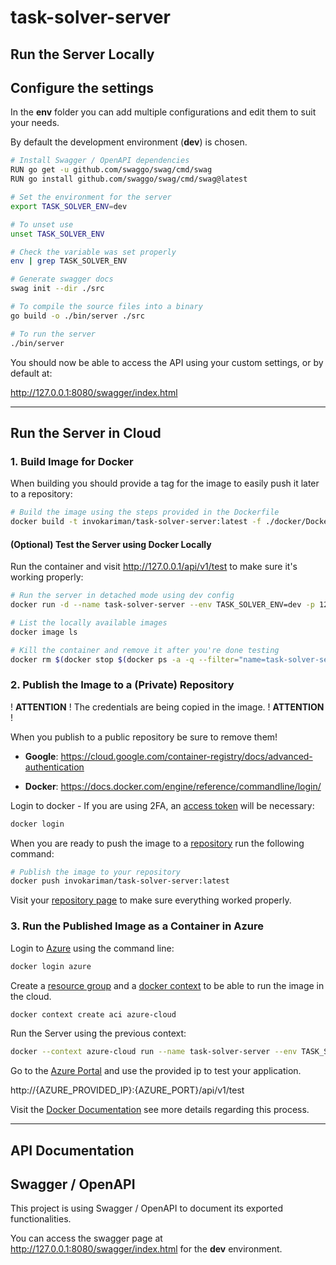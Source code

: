 # task-solver-server

## Run the Server Locally

## Configure the settings

In the **env** folder you can add multiple configurations and edit them to suit your needs.

By default the development environment (**dev**) is chosen.

```bash
# Install Swagger / OpenAPI dependencies
RUN go get -u github.com/swaggo/swag/cmd/swag
RUN go install github.com/swaggo/swag/cmd/swag@latest

# Set the environment for the server
export TASK_SOLVER_ENV=dev

# To unset use
unset TASK_SOLVER_ENV

# Check the variable was set properly
env | grep TASK_SOLVER_ENV

# Generate swagger docs
swag init --dir ./src

# To compile the source files into a binary
go build -o ./bin/server ./src 

# To run the server
./bin/server
```

You should now be able to access the API using your custom settings, 
or by default at:

http://127.0.0.1:8080/swagger/index.html

---

## Run the Server in Cloud

### 1. Build Image for Docker

When building you should provide a tag for the image to easily push it later to a repository:

```bash
# Build the image using the steps provided in the Dockerfile
docker build -t invokariman/task-solver-server:latest -f ./docker/Dockerfile . 
```

#### (Optional) Test the Server using Docker Locally

Run the container and visit http://127.0.0.1/api/v1/test to make sure it's working properly:

```bash
# Run the server in detached mode using dev config
docker run -d --name task-solver-server --env TASK_SOLVER_ENV=dev -p 127.0.0.1:8080:8080 invokariman/task-solver-server:latest

# List the locally available images
docker image ls

# Kill the container and remove it after you're done testing
docker rm $(docker stop $(docker ps -a -q --filter="name=task-solver-server"))
```

### 2. Publish the Image to a (Private) Repository

! **ATTENTION** ! The credentials are being copied in the image. ! **ATTENTION** ! 

When you publish to a public repository be sure to remove them!

- **Google**: https://cloud.google.com/container-registry/docs/advanced-authentication

- **Docker**: https://docs.docker.com/engine/reference/commandline/login/

Login to docker - If you are using 2FA, an [access token](https://docs.docker.com/docker-hub/access-tokens/)
will be necessary:

```bash
docker login
```

When you are ready to push the image to a [repository](https://docs.docker.com/docker-hub/repos/) run the following command:

```bash
# Publish the image to your repository
docker push invokariman/task-solver-server:latest
```

Visit your [repository page](https://hub.docker.com/) to make sure everything worked properly.

### 3. Run the Published Image as a Container in Azure

Login to [Azure](https://portal.azure.com/) using the command line:

```bash
docker login azure
```

Create a [resource group](https://docs.microsoft.com/en-us/azure/azure-resource-manager/management/manage-resource-groups-portal)
and a [docker context](https://docs.docker.com/engine/context/working-with-contexts/) to be able to run the image in 
the cloud.

```bash
docker context create aci azure-cloud
```

Run the Server using the previous context:

```bash
docker --context azure-cloud run --name task-solver-server --env TASK_SOLVER_ENV=pro -p 8080:8080 invokariman/task-solver-server:latest
```

Go to the [Azure Portal](https://portal.azure.com/) and use the provided ip to test your application.

http://{AZURE_PROVIDED_IP}:{AZURE_PORT}/api/v1/test

Visit the [Docker Documentation](https://docs.docker.com/cloud/aci-integration/)
see more details regarding this process.

---

## API Documentation

## Swagger / OpenAPI

This project is using Swagger / OpenAPI to document its exported functionalities.

You can access the swagger page at http://127.0.0.1:8080/swagger/index.html for the **dev** environment.
